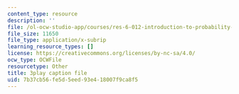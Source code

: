 ```yaml
---
content_type: resource
description: ''
file: /ol-ocw-studio-app/courses/res-6-012-introduction-to-probability-spring-2018/7b37cb56fe5d5eed93e418007f9ca8f5_vfqPpai_9jI.vtt
file_size: 11650
file_type: application/x-subrip
learning_resource_types: []
license: https://creativecommons.org/licenses/by-nc-sa/4.0/
ocw_type: OCWFile
resourcetype: Other
title: 3play caption file
uid: 7b37cb56-fe5d-5eed-93e4-18007f9ca8f5
---
```

